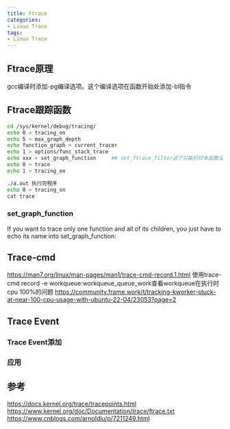 ```yaml
---
title: Ftrace
categories: 
- Linux Trace
tags:
- Linux Trace
---
```


## Ftrace原理
gcc编译时添加-pg编译选项。这个编译选项在函数开始处添加-bl指令

## Ftrace跟踪函数
```bash
cd /sys/kernel/debug/tracing/
echo 0 > tracing_on
echo 5 > max_graph_depth
echo function_graph > current_tracer
echo 1 > options/func_stack_trace
echo xxx > set_graph_function     ## set_ftrace_filter这个只能打印本函数没法打印子函数等，而set_graph_function是可以打印子函数，而且可以看到函数是不是在执行过程中被中断切出去了
echo 0 > trace  
echo 1 > tracing_on

./a.out 执行完程序
echo 0 > tracing_on
cat trace
```

### set_graph_function
If you want to trace only one function and all of its children,
you just have to echo its name into set_graph_function:


## Trace-cmd
https://man7.org/linux/man-pages/man1/trace-cmd-record.1.html
使用trace-cmd record -e workqueue:workqueue_queue_work查看workqueue在执行时cpu 100%的问题
https://community.frame.work/t/tracking-kworker-stuck-at-near-100-cpu-usage-with-ubuntu-22-04/23053?page=2

## Trace Event

### Trace Event添加

### 应用

## 参考
https://docs.kernel.org/trace/tracepoints.html
https://www.kernel.org/doc/Documentation/trace/ftrace.txt
https://www.cnblogs.com/arnoldlu/p/7211249.html
